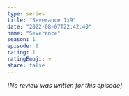 ```yaml
---
type: series
title: "Severance 1x9"
date: "2022-08-07T22:42:40"
name: "Severance"
season: 1
episode: 9
rating: 1
ratingEmoji: ⭐️
share: false
---
```


*[No review was written for this episode]*
